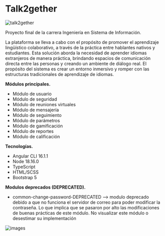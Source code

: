 # Talk2gether

![talk2gether](https://github.com/franncoherrera/Talk2gether/assets/88279035/9a0856fb-ad81-40a6-ae4e-859ebaf7ceb8)


Proyecto final de la carrera Ingeniería en Sistema de Información.

La plataforma se lleva a cabo con el propósito de promover el aprendizaje lingüístico colaborativo, a través de la práctica entre hablantes nativos y estudiantes. Esta solución aborda la necesidad de aprender idiomas extranjeros de manera práctica, brindando espacios de comunicación directa entre las personas y creando un ambiente de diálogo real. El propósito del sistema es crear un entorno inmersivo y romper con las estructuras tradicionales de aprendizaje de idiomas.

**Módulos principales.**

- Módulo de usuario
- Módulo de seguridad
- Módulo de reuniones virtuales
- Módulo de mensajería
- Módulo de seguimiento
- Módulo de parámetros
- Módulo de gamificación
- Módulo de reportes
- Módulo de calificación


**Tecnologías.**

- Angular CLI 16.1.1
- Node 18.16.0
- TypeScript
- HTML/SCSS
- Bootstrap 5

**Modulos deprecados (DEPRECATED).**

- common-change-password-DEPRECATED --> modulo deprecado debido a que no funciona el servidor de correo para poder modificar la contraseña. Lo que implica que se pasaron por alto las modificaciones de buenas prácticas de este módulo. No visualizar este módulo o desestimar su implementación


![images](https://github.com/franncoherrera/Talk2gether/assets/88279035/09bfc75c-a9fb-4f4a-8f3e-fa4e000f9046)
